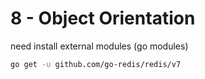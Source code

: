 


# 8 - Object Orientation

need install external modules (go modules)
```bash
go get -u github.com/go-redis/redis/v7
```